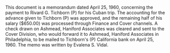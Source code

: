 This document is a memorandum dated April 25, 1960, concerning the payment to Rivard G. Tichborn (P) for his Cuban trip. The accounting for the advance given to Tichborn (P) was approved, and the remaining half of his salary ($650.00) was processed through Finance and Cover channels. A check drawn on Ashmead, Haniford Associates was cleared and sent to the Cover Division, who would forward it to Ashmead, Haniford Associates in Philadelphia, to be mailed to Tichborn's (P) California bank on April 25, 1960. The memo was written by Evalena S. Vidal.
